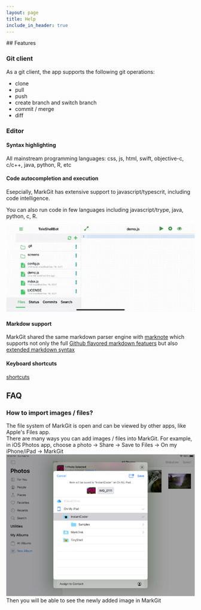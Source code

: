 ```yaml
---
layout: page
title: Help
include_in_header: true
---
```

<div id="toc"></div>
## Features

### Git client
As a git client, the app supports the following git operations:
- clone
- pull
- push
- create branch and switch branch
- commit / merge
- diff

### Editor
#### Syntax highlighting
All mainstream programming languages: css, js, html, swift, objective-c, c/c++, java, python, R, etc

#### Code autocompletion and execution
Esepcially, MarkGit has extensive support to javascript/typescrit, including code intelligence.

You can also run code in few languages including javascript/trype, java, python, c, R.

![js support](../assets/videos/js-support.GIF)

#### Markdow support
MarkGit shared the same markdown parser engine with [marknote](https://marknoteapp.com/) which supports not only the full
[Github flavored markdown featuers](https://marknoteapp.com/doc/Markdown%20Quick%20Reference) but also [extended markdown syntax](https://marknoteapp.com/doc/extended%20markdown) 

#### Keyboard shortcuts

[shortcuts](shortcuts)


## FAQ
### How to import images / files?

The file system of MarkGit is open and can be viewed by other apps, like Apple's Files app.   
There are many ways you can add images / files into MarkGit. 
For example, in iOS Photos app, choose a photo -> Share -> Save to Files -> On my iPhone/iPad -> MarkGit
![](../assets/images/import-image.png)
Then you will be able to see the newly added image in MarkGit
